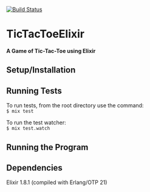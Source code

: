 [![Build Status](https://travis-ci.org/jchung722/tic_tac_toe_elixir.svg?branch=master)](https://travis-ci.org/jchung722/tic_tac_toe_elixir)
# TicTacToeElixir 

**A Game of Tic-Tac-Toe using Elixir**

## Setup/Installation

## Running Tests
To run tests, from the root directory use the command:  
```$ mix test```

To run the test watcher:  
```$ mix test.watch```

## Running the Program

## Dependencies
Elixir 1.8.1 (compiled with Erlang/OTP 21)